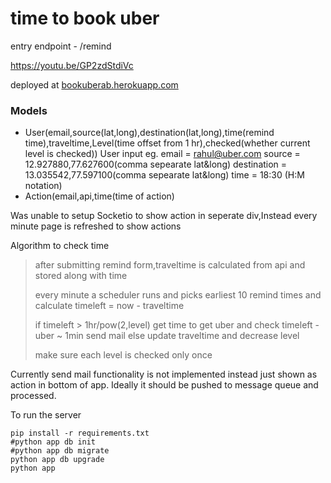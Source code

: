 # time to book uber

entry endpoint - /remind


https://youtu.be/GP2zdStdiVc

deployed at [bookuberab.herokuapp.com](https://bookuberab.herokuapp.com/remind)

### Models
- User(email,source(lat,long),destination(lat,long),time(remind time),traveltime,Level(time offset from 1 hr),checked(whether current level is checked))
User input eg.
email = rahul@uber.com
source = 12.927880,77.627600(comma sepearate lat&long)
destination = 13.035542,77.597100(comma sepearate lat&long)
time = 18:30 (H:M notation)
- Action(email,api,time(time of action)

Was unable to setup Socketio to show action in seperate div,Instead every minute page is refreshed to show actions

Algorithm to check time
> after submitting remind form,traveltime is calculated from api and stored along with time
>
>every minute a scheduler runs and picks earliest 10 remind times and calculate
>timeleft = now - traveltime
>
>if timeleft > 1hr/pow(2,level)
>get time to get uber and check timeleft - uber ~ 1min send mail
>else
>update traveltime and decrease level
>
>make sure each level is checked only once

Currently send mail functionality is not implemented instead just shown as action in 
bottom of app.
Ideally it should be pushed to message queue and processed.

To run the server

    pip install -r requirements.txt
    #python app db init
    #python app db migrate
    python app db upgrade
    python app
